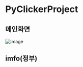 # PyClickerProject
## 메인화면
![image](https://user-images.githubusercontent.com/32871806/124960250-15f3ae00-e057-11eb-8210-937ef50b6406.png)
## imfo(정부)
